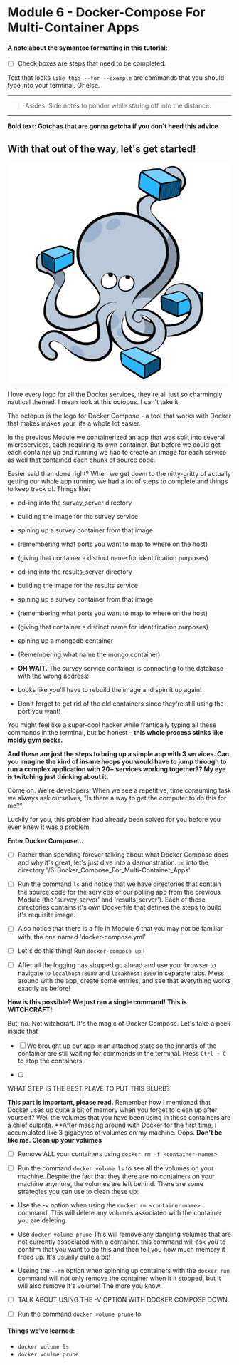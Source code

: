 # Module 6 - Docker-Compose For Multi-Container Apps

#### A note about the symantec formatting in this tutorial:

- [ ] Check boxes are steps that need to be completed.

Text that looks `like this --for --example` are commands that you should type into your terminal. Or else.

---
>Asides: Side notes to ponder while staring off into the distance.

---

**Bold text: Gotchas that are gonna getcha if you don't heed this advice**

## With that out of the way, let's get started!

![compose](https://github.com/dylanlrrb/P-C-Y-Assets/blob/master/6/compose.png?raw=true)

I love every logo for all the Docker services, they're all just so charmingly nautical themed. I mean look at this octopus. I can't take it.

The octopus is the logo for Docker Compose - a tool that works with Docker that makes makes your life a whole lot easier.

In the previous Module we containerized an app that was split into several microservices, each requiring its own container. But before we could get each container up and running we had to create an image for each service as well that contained each chunk of source code. 

Easier said than done right? When we get down to the nitty-gritty of actually getting our whole app running we had a lot of steps to complete and things to keep track of. Things like:

- cd-ing into the survey_server directory 

- building the image for the survey service

- spining up a survey container from that image 

- (remembering what ports you want to map to where on the host)

- (giving that container a distinct name for identification purposes)

- cd-ing into the results_server directory 

- building the image for the results service

- spining up a survey container from that image 

- (remembering what ports you want to map to where on the host)

- (giving that container a distinct name for identification purposes)

- spining up a mongodb container 

- (Remembering what name the mongo container)

- **OH WAIT.** The survey service container is connecting to the database with the wrong address! 

- Looks like you'll have to rebuild the image and spin it up again!

- Don't forget to get rid of the old containers since they're still using the port you want!

You might feel like a super-cool hacker while frantically typing all these commands in the terminal, but be honest - **this whole process stinks like moldy gym socks.**


**And these are just the steps to bring up a simple app with 3 services. Can you imagine the kind of insane hoops you would have to jump through to run a complex application with 20+ services working together?? My eye is twitching just thinking about it.**

Come on. We're developers. When we see a repetitive, time consuming task we always ask ourselves, "Is there a way to get the computer to do this for me?"

Luckily for you, this problem had already been solved for you before you even knew it was a problem. 

**Enter Docker Compose...**

- [ ] Rather than spending forever talking about what Docker Compose does and why it's great, let's just dive into a demonstration. `cd` into the directory '/6-Docker_Compose_For_Multi-Container_Apps'

- [ ] Run the command `ls` and notice that we have directories that contain the source code for the services of our polling app from the previous Module (the 'survey_server' and 'results_server'). Each of these directories contains it's own Dockerfile that defines the steps to build it's requisite image.

- [ ] Also notice that there is a file in Module 6 that you may not be familiar with, the one named 'docker-compose.yml'

- [ ] Let's do this thing! Run `docker-compose up` ! 

- [ ] After all the logging has stopped go ahead and use your browser to navigate to `localhost:8080` and `locakhost:3000` in separate tabs. Mess around with the app, create some entries, and see that everything works exactly as before!

**How is this possible? We just ran a single command! This is WITCHCRAFT!**

But, no. Not witchcraft. It's the magic of Docker Compose. Let's take a peek inside that 

- [ ] We brought up our app in an attached state so the innards of the container are still waiting for commands in the terminal. Press `Ctrl + C` to stop the containers.

- [ ] 




WHAT STEP IS THE BEST PLAVE TO PUT THIS BLURB?

**This part is important, please read.** Remember how I mentioned that Docker uses up quite a bit of memory when you forget to clean up after yourself? Well the volumes that you have been using in these containers are a chief culprite. **After messing around with Docker for the first time, I accumulated like 3 gigabytes of volumes on my machine. Oops. **Don't be like me. Clean up your volumes**

- [ ] Remove ALL your containers using `docker rm -f <container-names>`

- [ ] Run the command `docker volume ls` to see all the volumes on your machine. Despite the fact that they there are no containers on your machine anymore, the volumes are left behind. There are some strategies you can use to clean these up:

- Use the -v option when using the `docker rm <container-name>` command. This will delete any volumes associated with the container you are deleting.

- Use `docker volume prune` This will remove any dangling volumes that are not currently associated with  a container. this command will ask you to confirm that you want to do this and then tell you how much memory it freed up. It's usually quite a bit!

- Useing the `--rm` option when spinning up containers with the `docker run` command will not only remove the container when it it stopped, but it will also remove it's volume! The more you know.

- [ ] TALK ABOUT USING THE -V OPTION WITH DOCKER COMPOSE DOWN.

- [ ] Run the command `docker volume prune` to 



#### Things we've learned:


- `docker volume ls`
- `docker voulme prune`

